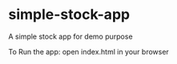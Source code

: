 # simple-stock-app
A simple stock app for demo purpose

To Run the app: open index.html in your browser
